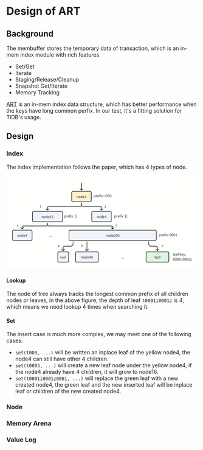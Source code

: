 # Design of ART

## Background

The membuffer stores the temporary data of transaction, which is an in-mem index module with rich features.

- Set/Get
- Iterate
- Staging/Release/Cleanup
- Snapshot Get/Iterate
- Memory Tracking

[ART][ART_Paper] is an in-mem index data structure, which has better performance when the keys have long common perfix. In our test, it's a fitting solution for TiDB's usage.

## Design

### Index

The index implementation follows the paper, which has 4 types of node.

![index](./img/index.png)

#### Lookup

The node of tree always tracks the longest common prefix of all children nodes or leaves, in the above figure, the depth of leaf `t0001i0001z` is 4, which means we need lookup 4 times when searching it.

#### Set

The insert case is much more complex, we may meet one of the following cases:

- `set(t000, ...)` will be written an inplace leaf of the yellow node4, the node4 can still have other 4 children.
- `set(t0003, ...)` will create a new leaf node under the yellow node4, if the node4 already have 4 children, it will grow to node16.
- `set(t0001i0001z0001, ...)` will replace the green leaf with a new created node4, the green leaf and the new inserted leaf will be inplace leaf or children of the new created node4.

### Node


### Memory Arena

### Value Log

[ART_Paper]: https://db.in.tum.de/~leis/papers/ART.pdf
